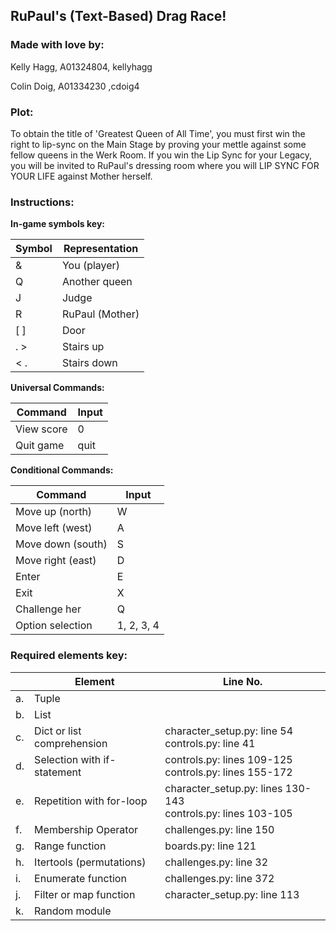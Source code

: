## RuPaul's (Text-Based) Drag Race!

### Made with love by:
Kelly Hagg, A01324804, kellyhagg

Colin Doig, A01334230 ,cdoig4

### Plot:
To obtain the title of 'Greatest Queen of All Time', you must
first win the 
right to lip-sync on the Main Stage by proving your
mettle against some fellow 
queens in the Werk Room. If you win the Lip Sync for
your Legacy, you will be 
invited to RuPaul's dressing room where you will LIP SYNC FOR YOUR LIFE
against Mother herself.


### Instructions:
**In-game symbols key:**

| Symbol | Representation  |
|--------|-----------------|
| &      | You (player)    |                
| Q      | Another queen   |
| J      | Judge           |
| R      | RuPaul (Mother) |
| [ ]    | Door            |
| . >    | Stairs up       |
| < .    | Stairs down     |


**Universal Commands:**

| Command    | Input |
|------------|------|
| View score | 0    |
| Quit game  | quit |

**Conditional Commands:**

| Command           | Input      |
|-------------------|------------|
| Move up (north)   | W          |
| Move left (west)  | A          |
| Move down (south) | S          |
| Move right (east) | D          |
| Enter             | E          |
| Exit              | X          |
| Challenge her     | Q          |
| Option selection  | 1, 2, 3, 4 |


### Required elements key:
|     | Element                     | Line No.                                                         |
|-----|-----------------------------|------------------------------------------------------------------|
| a.  | Tuple                       |                                                                  |
| b.  | List                        |                                                                  |
| c.  | Dict or list comprehension  | character_setup.py: line 54<br/>controls.py: line 41             |
| d.  | Selection with if-statement | controls.py: lines 109-125<br/>controls.py: lines 155-172        |
| e.  | Repetition with for-loop    | character_setup.py: lines 130-143<br/>controls.py: lines 103-105 |
| f.  | Membership Operator         | challenges.py: line 150                                          |
| g.  | Range function              | boards.py: line 121                                              |
| h.  | Itertools (permutations)    | challenges.py: line 32                                           |
| i.  | Enumerate function          | challenges.py: line 372                                          |
| j.  | Filter or map function      | character_setup.py: line 113                                     |
| k.  | Random module               |                                                                  |


